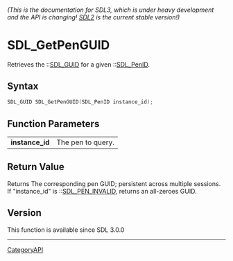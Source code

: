 ###### (This is the documentation for SDL3, which is under heavy development and the API is changing! [SDL2](https://wiki.libsdl.org/SDL2/) is the current stable version!)
# SDL_GetPenGUID

Retrieves the ::[SDL_GUID](SDL_GUID) for a given ::[SDL_PenID](SDL_PenID).

## Syntax

```c
SDL_GUID SDL_GetPenGUID(SDL_PenID instance_id);

```

## Function Parameters

|                     |                   |
| ------------------- | ----------------- |
| **instance_id**     | The pen to query. |

## Return Value

Returns The corresponding pen GUID; persistent across multiple sessions. If
"instance_id" is ::[SDL_PEN_INVALID](SDL_PEN_INVALID), returns an
all-zeroes GUID.

## Version

This function is available since SDL 3.0.0

----
[CategoryAPI](CategoryAPI)

